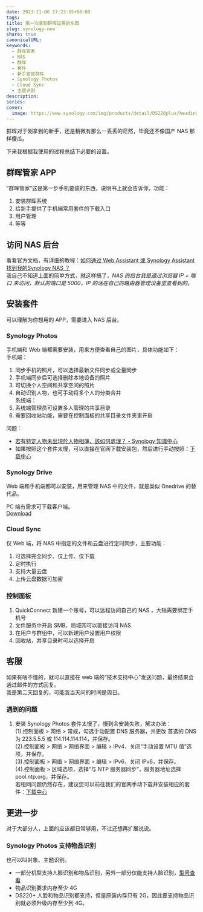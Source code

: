 ```yaml
---  
date: 2023-11-06 17:23:55+08:00  
tags:   
title: 第一次拿到群晖设置的东西  
slug: synology-new  
share: true  
canonicalURL:   
keywords:  
  - 群晖管家  
  - NAS  
  - 群晖  
  - 套件  
  - 新手安装群晖  
  - Synology Photos  
  - Cloud Sync  
  - 主题识别  
description:   
series:   
cover:  
  image: https://www.synology.com/img/products/detail/DS220plus/heading.png  
---  
```

  
群晖对于刚拿到的新手，还是稍微有那么一丢丢的茫然，毕竟还不像国产 NAS 那样傻瓜。  
  
下来我根据我使用的过程总结下必要的设置。  
  
## 群晖管家 APP  
“群晖管家”这是第一步手机要装的东西，说明书上就会告诉你，功能：  
1. 安装群晖系统  
2. 给新手提供了手机端常用套件的下载入口  
3. 用户管理  
4. 等等  
  
## 访问 NAS 后台  
  
看看官方文档，有详细的教程：[如何通过 Web Assistant 或 Synology Assistant 找到我的Synology NAS ？](https://kb.synology.cn/zh-cn/DSM/tutorial/Unable_to_Locate_NAS)  
我自己不知道上面的简单方式，就这样搞了，*NAS 的后台我是通过浏览器 IP + 端口 来访问，默认的端口是 5000，IP 的话在自己的路由器管理设备里查看到的。*  
  
  
## 安装套件  
  
可以理解为你想用的 APP，需要进入 NAS 后台。  
  
### Synology Photos  
手机端和 Web 端都需要安装，用来方便查看自己的图片，具体功能如下：  
手机端：  
1. 同步手机的照片，可以选择最新文件同步或全量同步  
2. 手机端同步后可选择删除本地设备的照片  
3. 可切换个人空间和共享空间的照片  
4. 自动识别人物，也可手动将多个人的分类合并  
系统端：  
1. 系统端管理员可设置多人管理的共享目录  
2. 需要回收站功能，需要在控制面板的共享目录文件夹里开启  
  
问题：  
- [若有特定人物未出現於人物相簿，該如何處理？ - Synology 知識中心](https://kb.synology.com/zh-tw/DSM/tutorial/What_can_I_do_if_someone_doesnt_appear_in_the_People_album)  
- 如果按照这个套件太慢，可以直接在官网下载安装包，然后进行手动按照：[下载中心](https://www.synology.cn/zh-cn/support/download/DS220+?version=7.2#packages)  
  
### Synology Drive  
Web 端和手机端都可以安装，用来管理 NAS 中的文件，就是类似 Onedrive 的替代品。  
  
PC 端有需求可下载客户端。  
[Download](https://www.synology.com/en-global/dsm/feature/drive)  
  
### Cloud Sync  
仅 Web 端，将 NAS 中指定的文件和云盘进行定时同步，主要功能：  
1. 可选择完全同步、仅上传、仅下载  
2. 定时执行  
3. 支持大量云盘  
4. 上传云盘数据可加密  
  
### 控制面板  
1. QuickConnect 新建一个账号，可以远程访问自己的 NAS ，大陆需要绑定手机号  
2. 文件服务中开启 SMB，局域网可以直接访问 NAS  
3. 在用户与群组中，可以新建用户设置用户权限  
4. 回收站，共享目录时可以选择开启  
  
## 客服  
如果有啥不懂的，就可以直接在 web 端的“技术支持中心”发送问题，最终结果会通过邮件的方式回复。  
我是第二天回复的，可能我当天问的时间是周日。  
  
### 遇到的问题  
1. 安装 Synology Photos 套件太慢了，慢到会安装失败，解决办法：  
	(1).控制面板 > 网络 > 常规，勾选手动配置 DNS 服务器，并更改 首选的 DNS 为 223.5.5.5 或 114.114.114.114，并保存。  
	(2).控制面板 > 网络 > 网络界面 > 编辑 > IPv4，关闭“手动设置 MTU 值”选项，并保存。  
	(3).控制面板 > 网络 > 网络界面 > 编辑 > IPv6，关闭 IPv6，并保存。  
	(4).控制面板 > 区域选项，选择“与 NTP 服务器同步”，服务器地址选择 pool.ntp.org，并保存。  
	若相同问题仍然存在，建议您可以前往我们的官网手动下载并安装相应的套件：[下载中心](https://www.synology.cn/zh-cn/support/download/DS220+?version=7.2#packages)  
  
## 更进一步  
对于大部分人，上面的应该都日常够用，不过还想再扩展说说。  
### Synology Photos 支持物品识别  
也可以叫对象、主题识别。  
- 一部分机型支持人脸识别和物品识别，另外一部分仅能支持人脸识别，[型号查看](https://kb.synology.com/zh-tw/DSM/tutorial/Which_Synology_NAS_models_support_the_facial_recognition_feature_on_Synology_Photos)  
- 物品识别要求内存至少 4G  
- DS220+ 人脸和物品识别都支持，但是原装内存只有 2G，因此要支持物品识别就必须升级内存至少到 4G。